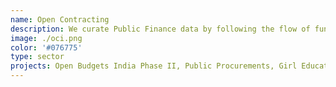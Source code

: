```yaml
---
name: Open Contracting
description: We curate Public Finance data by following the flow of funds through budgets all the way through to public procurements. We are working on building open source tools to track, visualize, and analyze this information.
image: ./oci.png
color: '#076775'
type: sector
projects: Open Budgets India Phase II, Public Procurements, Girl Education Spending Tracker
---
```

